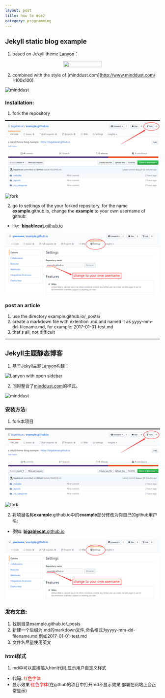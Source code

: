 ```yaml
---
layout: post
title: how to use2
category: programming
---
```


## Jekyll static blog example
1. based on Jekyll theme [Lanyon](http://lanyon.getpoole.com/)：

<div align="center">
<img width="50%" height="50%" src="https://f.cloud.github.com/assets/98681/1825267/be04a914-71b0-11e3-966f-8afe9894c729.png" />
</div>

2. combined with the style of [minddust.com](http://www.minddust.com/ =100x100)


![minddust](https://raw.githubusercontent.com/bigablecat/example.github.io/master/public/img/minddust.png)

### Installation:
1. fork the repository

![fork](https://raw.githubusercontent.com/bigablecat/example.github.io/master/public/img/fork.png)

![fork](https://raw.githubusercontent.com/bigablecat/example.github.io/master/public/img/fork2.png)

2. go to settings of the your forked repository, for the name **example**.github.io, change the **example** to your own username of github:
* like: [**bigablecat**.github.io](https://bigablecat.github.io/)

![change name](https://raw.githubusercontent.com/bigablecat/example.github.io/master/public/img/change_name.png)

### post an article
1. use the directory example.github.io/_posts/
2. create a markdown file with extention .md and named it as yyyy-mm-dd-filename.md, for example: 2017-01-01-test.md
3. that's all, not difficult

***

## Jekyll主题静态博客
1. 基于Jekyll主题[Lanyon](http://lanyon.getpoole.com/)构建：

![Lanyon with open sidebar](https://f.cloud.github.com/assets/98681/1825267/be04a914-71b0-11e3-966f-8afe9894c729.png)

2. 同时整合了[minddust.com](http://www.minddust.com/)的样式。

![minddust](https://raw.githubusercontent.com/bigablecat/example.github.io/master/public/img/minddust.png)

### 安装方法:
1. fork本项目

![fork](https://raw.githubusercontent.com/bigablecat/example.github.io/master/public/img/fork.png)

![fork](https://raw.githubusercontent.com/bigablecat/example.github.io/master/public/img/fork2.png)

2. 将项目名称**example**.github.io中的**example**部分修改为你自己的github用户名:
* 例如: [**bigablecat**.github.io](https://bigablecat.github.io/)

![change name](https://raw.githubusercontent.com/bigablecat/example.github.io/master/public/img/change_name.png)

### 发布文章:
1. 找到目录example.github.io/_posts
2. 新建一个后缀为.md的markdown文件,命名格式为yyyy-mm-dd-filename.md,例如2017-01-01-test.md
3. 文件名尽量使用英文

### html样式
1. md中可以直接插入html代码,显示用户自定义样式
* 代码:
	<span style="color: red;">红色字体</span>
* 显示效果:<span style="color: red;">红色字体</span>(在github的项目中打开md不显示效果,部署在网站上会正常显示)
